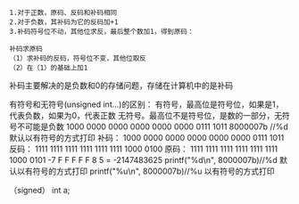     1.对于正数，原码、反码和补码相同
    2.对于负数，其补码为它的反码加+1
    3.补码符号位不动，其他位求反，最后整个数加1，得到原码：
```
补码求原码
（1）求补码的反码，符号位不变，其他位取反
（2）在（1）的基础上加1
```
补码主要解决的是负数和0的存储问题，存储在计算机中的是补码

有符号和无符号(unsigned int...)的区别：
有符号，最高位是符号位，如果是1，代表负数，如果为0，代表正数
无符号。最高位不是符号位，是数的一部分，无符号不可能是负数
1000 0000 0000 0000 0000 0000 0111 1011
8000007b
//%d 默认以有符号的方式打印
补码： 1000 0000 0000 0000 0000 0000 0111 1011
反码： 1111 1111 1111 1111 1111 1111 1000 0100
原码： 1111 1111 1111 1111 1111 1111 1000 0101
       -7    F    F     F   F     F   8    5 = -2147483625
printf("%d\n", 8000007b)//%d 默认以有符号的方式打印
printf("%u\n", 8000007b)//%u 以有符号的方式打印

（signed） int a;
